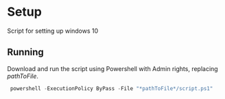 # Setup

Script for setting up windows 10

## Running

Download and run the script using Powershell with Admin rights, replacing *pathToFile*.

```powershell 
 powershell -ExecutionPolicy ByPass -File "*pathToFile*/script.ps1"
```
